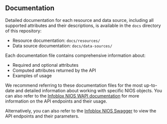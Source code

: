 ## Documentation

Detailed documentation for each resource and data source, including all supported attributes and their descriptions, is available in the `docs` directory of this repository:

- Resource documentation: `docs/resources/`
- Data source documentation: `docs/data-sources/`

Each documentation file contains comprehensive information about:
- Required and optional attributes
- Computed attributes returned by the API
- Examples of usage

We recommend referring to these documentation files for the most up-to-date and detailed information about working with specific NIOS objects.
You can also refer to the [Infoblox NIOS WAPI documentation](https://docs.infoblox.com/space/NIOS/35400616/NIOS) for more information on the API endpoints and their usage.

Alternatively, you can also refer to the [Infoblox NIOS Swagger](https://infobloxopen.github.io/nios-swagger/) to view the API endpoints and their parameters.

